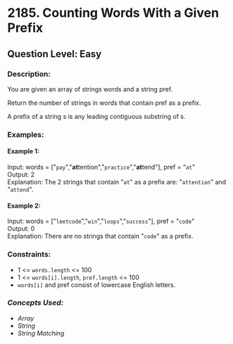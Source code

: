 # 2185. Counting Words With a Given Prefix
## Question Level: Easy
### Description:
You are given an array of strings words and a string pref.

Return the number of strings in words that contain pref as a prefix.

A prefix of a string s is any leading contiguous substring of s.

### Examples:
#### Example 1:

Input: words = ["`pay`","<b>at</b>tention","`practice`","<b>at</b>tend"], pref = "`at`"<br>
Output: 2<br>
Explanation: The 2 strings that contain "`at`" as a prefix are: "`attention`" and "`attend`".<br>
#### Example 2:

Input: words = ["`leetcode`","`win`","`loops`","`success`"], pref = "`code`"<br>
Output: 0<br>
Explanation: There are no strings that contain "`code`" as a prefix.<br>

### Constraints:

- 1 <= `words.length` <= 100
- 1 <= `words[i].length`, `pref.length` <= 100
- `words[i]` and pref consist of lowercase English letters.

### <i>Concepts Used:
- Array
- String
- String Matching </i>